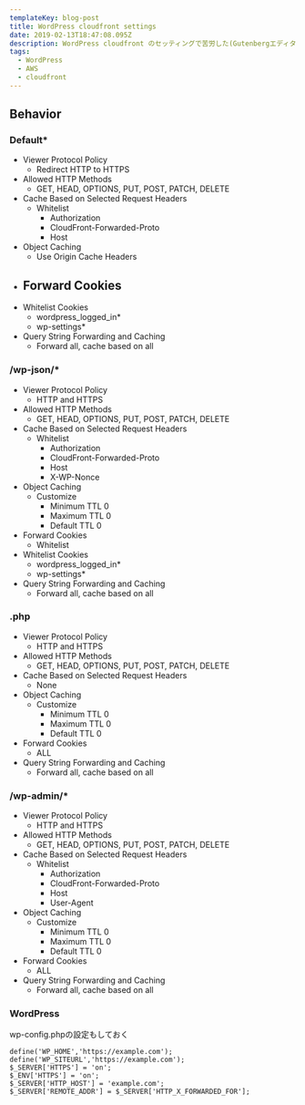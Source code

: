 ```yaml
---
templateKey: blog-post
title: WordPress cloudfront settings
date: 2019-02-13T18:47:08.095Z
description: WordPress cloudfront のセッティングで苦労した(Gutenbergエディタが動かないとかあった)のでメモ
tags:
  - WordPress
  - AWS
  - cloudfront
---
```


## Behavior

### Default*

- Viewer Protocol Policy
  - Redirect HTTP to HTTPS
- Allowed HTTP Methods
  - GET, HEAD, OPTIONS, PUT, POST, PATCH, DELETE
- Cache Based on Selected Request Headers
  - Whitelist
    - Authorization
    - CloudFront-Forwarded-Proto
    - Host
- Object Caching
  - Use Origin Cache Headers
- Forward Cookies
  - 
- Whitelist Cookies
  - wordpress_logged_in*
  - wp-settings*
- Query String Forwarding and Caching
  - Forward all, cache based on all

### /wp-json/*

- Viewer Protocol Policy
  - HTTP and HTTPS
- Allowed HTTP Methods
  - GET, HEAD, OPTIONS, PUT, POST, PATCH, DELETE
- Cache Based on Selected Request Headers
  - Whitelist
    - Authorization
    - CloudFront-Forwarded-Proto
    - Host
    - X-WP-Nonce
- Object Caching
  - Customize
    - Minimum TTL 0
    - Maximum TTL 0
    - Default TTL 0
- Forward Cookies
  - Whitelist
- Whitelist Cookies
  - wordpress_logged_in*
  - wp-settings*
- Query String Forwarding and Caching
  - Forward all, cache based on all

### .php

- Viewer Protocol Policy
  - HTTP and HTTPS
- Allowed HTTP Methods
  - GET, HEAD, OPTIONS, PUT, POST, PATCH, DELETE
- Cache Based on Selected Request Headers
  - None
- Object Caching
  - Customize
    - Minimum TTL 0
    - Maximum TTL 0
    - Default TTL 0
- Forward Cookies
  - ALL
- Query String Forwarding and Caching
  - Forward all, cache based on all

### /wp-admin/*

- Viewer Protocol Policy
  - HTTP and HTTPS
- Allowed HTTP Methods
  - GET, HEAD, OPTIONS, PUT, POST, PATCH, DELETE
- Cache Based on Selected Request Headers
  - Whitelist
    - Authorization
    - CloudFront-Forwarded-Proto
    - Host
    - User-Agent
- Object Caching
  - Customize
    - Minimum TTL 0
    - Maximum TTL 0
    - Default TTL 0
- Forward Cookies
  - ALL
- Query String Forwarding and Caching
  - Forward all, cache based on all


### WordPress

wp-config.phpの設定もしておく


```wp-config.php
define('WP_HOME','https://example.com');
define('WP_SITEURL','https://example.com');
$_SERVER['HTTPS'] = 'on';
$_ENV['HTTPS'] = 'on';
$_SERVER['HTTP_HOST'] = 'example.com';
$_SERVER['REMOTE_ADDR'] = $_SERVER['HTTP_X_FORWARDED_FOR'];
```
